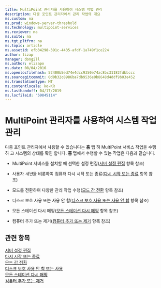 ```yaml
---
title: MultiPoint 관리자를 사용하여 시스템 작업 관리
description: 다중 포인트 관리자에서 관리 작업의 개요
ms.custom: na
ms.prod: windows-server-threshold
ms.technology: multipoint-services
ms.reviewer: na
ms.suite: na
ms.tgt_pltfrm: na
ms.topic: article
ms.assetid: efb34298-391c-4435-afdf-1a749f1ce224
author: lizap
manager: dongill
ms.author: elizapo
ms.date: 08/04/2016
ms.openlocfilehash: 52400b5ed74e4dcc9350e74ac8bc31182fdbbccc
ms.sourcegitcommit: 0d0b32c8986ba7db9536e0b8648d4ddf9b03e452
ms.translationtype: MT
ms.contentlocale: ko-KR
ms.lasthandoff: 04/17/2019
ms.locfileid: "59845114"
---
```

# <a name="manage-system-tasks-using-multipoint-manager"></a>MultiPoint 관리자를 사용하여 시스템 작업 관리
다중 포인트 관리자에서 사용할 수 있습니다는 **홈** 탭 하 MultiPoint 서비스 작업을 수행 하 고 시스템의 상태를 확인 합니다. **홈** 탭에서 수행할 수 있는 작업은 다음과 같습니다.  
  
-   MultiPoint 서비스를 설치할 때 선택한 설정 편집([서버 설정 편집](Edit-Server-Settings.md) 항목 참조)  
  
-   사용자 *세션*을 비롯하여 컴퓨터 다시 시작 또는 종료([다시 시작 또는 종료](Restart-or-Shut-Down.md) 항목 참조)  
  
-   모드를 전환하여 다양한 관리 작업 수행([모드 간 전환](Switch-Between-Modes.md) 항목 참조)  
  
-   디스크 보호 사용 또는 사용 안 함([디스크 보호 사용 또는 사용 안 함](Enable-or-Disable-Disk-Protection.md) 항목 참조)  
  
-   모든 스테이션 다시 매핑([모든 스테이션 다시 매핑](Remap-All-Stations.md) 항목 참조)  
  
-   컴퓨터 추가 또는 제거([컴퓨터 추가 또는 제거](Add-or-Remove-Computers.md) 항목 참조)  

## <a name="see-also"></a>관련 항목  
[서버 설정 편집](Edit-Server-Settings.md)  
[다시 시작 또는 종료](Restart-or-Shut-Down.md)  
[모드 간 전환](Switch-Between-Modes.md)  
[디스크 보호 사용 안 함 또는 사용](Enable-or-Disable-Disk-Protection.md)  
[모든 스테이션 다시 매핑](Remap-All-Stations.md)  
[컴퓨터 추가 또는 제거](Add-or-Remove-Computers.md)